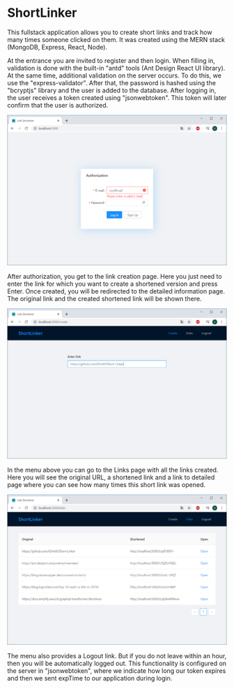 # ShortLinker

This fullstack application allows you to create short links and track how many times someone clicked on them. It was created using the MERN stack (MongoDB, Express, React, Node).

At the entrance you are invited to register and then login. When filling in, validation is done with the built-in "antd" tools (Ant Design React UI library). At the same time, additional validation on the server occurs. To do this, we use the "express-validator". After that, the password is hashed using the "bcryptjs" library and the user is added to the database. After logging in, the user receives a token created using "jsonwebtoken". This token will later confirm that the user is authorized.

![Authorization page](login.png)

After authorization, you get to the link creation page. Here you just need to enter the link for which you want to create a shortened version and press Enter. Once created, you will be redirected to the detailed information page. The original link and the created shortened link will be shown there.

![Create link page](create.png)

In the menu above you can go to the Links page with all the links created. Here you will see the original URL, a shortened link and a link to detailed page where you can see how many times this short link was opened.

![Links list page](links.png)

The menu also provides a Logout link. But if you do not leave within an hour, then you will be automatically logged out. This functionality is configured on the server in "jsonwebtoken", where we indicate how long our token expires and then we sent expTime to our application during login.